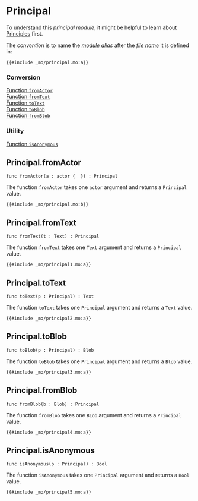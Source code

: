# Principal
To understand this *principal module*, it might be helpful to learn about [Principles](/internet-computer-programming-concepts/principals-and-authentication.html) first.  

The *convention* is to name the [*module alias*](/common-programming-concepts/modules.html#imports) after the [*file name*](/common-programming-concepts/modules.html#imports) it is defined in:
```motoko
{{#include _mo/principal.mo:a}}
```

### Conversion
[Function `fromActor`](#principalfromactor)    
[Function `fromText`](#principalfromtext)  
[Function `toText`](#principaltotext)   
[Function `toBlob`](#principaltoblob)  
[Function `fromBlob`](#principalfromblob)  

### Utility
[Function `isAnonymous`](#principalisanonymous)  

## Principal.fromActor
```motoko
func fromActor(a : actor {  }) : Principal
```

The function `fromActor` takes one `actor` argument and returns a `Principal` value. 
```motoko
{{#include _mo/principal.mo:b}}
```

## Principal.fromText
```motoko
func fromText(t : Text) : Principal
```

The function `fromText` takes one `Text` argument and returns a `Principal` value. 
```motoko
{{#include _mo/principal1.mo:a}}
```

## Principal.toText
```motoko
func toText(p : Principal) : Text
```

The function `toText` takes one `Principal` argument and returns a `Text` value. 
```motoko
{{#include _mo/principal2.mo:a}}
```

## Principal.toBlob
```motoko
func toBlob(p : Principal) : Blob
```

The function `toBlob` takes one `Principal` argument and returns a `Blob` value. 
```motoko
{{#include _mo/principal3.mo:a}}
```

## Principal.fromBlob
```motoko
func fromBlob(b : Blob) : Principal
```

The function `fromBlob` takes one `BLob` argument and returns a `Principal` value. 
```motoko
{{#include _mo/principal4.mo:a}}
```

## Principal.isAnonymous
```motoko
func isAnonymous(p : Principal) : Bool
```

The function `isAnonymous` takes one `Principal` argument and returns a `Bool` value. 
```motoko
{{#include _mo/principal5.mo:a}}
```